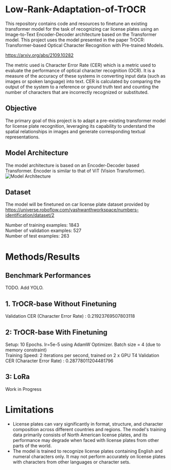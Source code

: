 # Low-Rank-Adaptation-of-TrOCR

This repository contains code and resources to finetune an existing transformer model for the task of recognizing car license plates using an Image-to-Text Encoder-Decoder architecture based on the Transformer model. This project uses the model presented in the paper TrOCR: Transformer-based Optical Character Recognition with Pre-trained Models.

https://arxiv.org/abs/2109.10282

The metric used is Character Error Rate (CER) which is a metric used to evaluate the performance of optical character recognition (OCR). It is a measure of the accuracy of these systems in converting input data (such as images or spoken language) into text. CER is calculated by comparing the output of the system to a reference or ground truth text and counting the number of characters that are incorrectly recognized or substituted.

## Objective
The primary goal of this project is to adapt a pre-existing transformer model for license plate recognition, leveraging its capability to understand the spatial relationships in images and generate corresponding textual representations.

## Model Architecture
The model architecture is based on an Encoder-Decoder based Transformer. Encoder is similar to that of ViT (Vision Transformer).
![Model Architecture](model_architecture.jpg?raw=true)

## Dataset
The model will be finetuned on car license plate dataset provided by  <br />
https://universe.roboflow.com/yashwanthworkspace/numbers-identification/dataset/2  <br />

Number of training examples: 1843  <br />
Number of validation examples: 527  <br />
Number of test examples: 263

# Methods/Results

## Benchmark Performances
TODO. Add YOLO.

## 1. TrOCR-base Without Finetuning
Validation CER (Character Error Rate) : 0.21923769507803118

## 2: TrOCR-base With Finetuning
Setup: 10 Epochs. lr=5e-5 using AdamW Optimizer. Batch size = 4 (due to memory constraint) <br />
Training Speed: 2 iterations  per second, trained on 2 x GPU T4
Validation CER (Character Error Rate) : 0.28778011204481796

## 3: LoRa

Work in Progress

# Limitations
* License plates can vary significantly in format, structure, and character composition across different countries and regions. The model's training data primarily consists of North American license plates, and its performance may degrade when faced with license plates from other parts of the world.
* The model is trained to recognize license plates containing English and numeral characters only. It may not perform accurately on license plates with characters from other languages or character sets.


